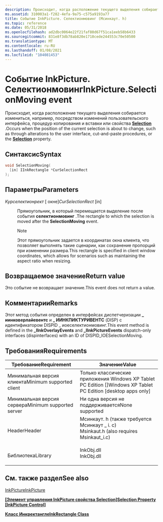 ```yaml
---
description: Происходит, когда расположение текущего выделения собирается измениться, например, посредством изменений пользовательского интерфейса, процедур копирования и вставки или свойства Selection.
ms.assetid: 310003a1-f282-4efa-9a75-c575a9193a77
title: Событие InkPicture. Селектионмовинг (Мсинкаут. h)
ms.topic: reference
ms.date: 05/31/2018
ms.openlocfilehash: ad2dbc0064e22f21faf80d67f51ca1eeb58b6433
ms.sourcegitcommit: 831e8f3db78ab820e1710cede244553c70e50500
ms.translationtype: MT
ms.contentlocale: ru-RU
ms.lasthandoff: 01/08/2021
ms.locfileid: "104081453"
---
```

# <a name="inkpictureselectionmoving-event"></a><span data-ttu-id="87ef3-103">Событие InkPicture. Селектионмовинг</span><span class="sxs-lookup"><span data-stu-id="87ef3-103">InkPicture.SelectionMoving event</span></span>

<span data-ttu-id="87ef3-104">Происходит, когда расположение текущего выделения собирается измениться, например, посредством изменений пользовательского интерфейса, процедур копирования и вставки или свойства [**Selection**](/windows/desktop/api/msinkaut/nf-msinkaut-iinkpicture-get_selection) .</span><span class="sxs-lookup"><span data-stu-id="87ef3-104">Occurs when the position of the current selection is about to change, such as through alterations to the user interface, cut-and-paste procedures, or the [**Selection**](/windows/desktop/api/msinkaut/nf-msinkaut-iinkpicture-get_selection) property.</span></span>

## <a name="syntax"></a><span data-ttu-id="87ef3-105">Синтаксис</span><span class="sxs-lookup"><span data-stu-id="87ef3-105">Syntax</span></span>


```C++
void SelectionMoving(
  [in] IInkRectangle *CurSelectionRect
);
```



## <a name="parameters"></a><span data-ttu-id="87ef3-106">Параметры</span><span class="sxs-lookup"><span data-stu-id="87ef3-106">Parameters</span></span>

<dl> <dt>

<span data-ttu-id="87ef3-107">*Курселектионрект* \[ окне\]</span><span class="sxs-lookup"><span data-stu-id="87ef3-107">*CurSelectionRect* \[in\]</span></span>
</dt> <dd>

<span data-ttu-id="87ef3-108">Прямоугольник, в который перемещается выделение после события **селектионмовинг** .</span><span class="sxs-lookup"><span data-stu-id="87ef3-108">The rectangle to which the selection is moved after the **SelectionMoving** event.</span></span>

> [!Note]  
> <span data-ttu-id="87ef3-109">Этот прямоугольник задается в координатах окна клиента, что позволяет выполнять такие сценарии, как сохранение пропорций при изменении размера.</span><span class="sxs-lookup"><span data-stu-id="87ef3-109">This rectangle is specified in client window coordinates, which allows for scenarios such as maintaining the aspect ratio when resizing.</span></span>

 

</dd> </dl>

## <a name="return-value"></a><span data-ttu-id="87ef3-110">Возвращаемое значение</span><span class="sxs-lookup"><span data-stu-id="87ef3-110">Return value</span></span>

<span data-ttu-id="87ef3-111">Это событие не возвращает значение.</span><span class="sxs-lookup"><span data-stu-id="87ef3-111">This event does not return a value.</span></span>

## <a name="remarks"></a><span data-ttu-id="87ef3-112">Комментарии</span><span class="sxs-lookup"><span data-stu-id="87ef3-112">Remarks</span></span>

<span data-ttu-id="87ef3-113">Этот метод события определен в интерфейсах диспетчеризации **\_ иинковерлайевентс** и **\_ ИИНКПИКТУРИВЕНТС** (DISP) с идентификатором DISPID \_ иоеселектионмовинг.</span><span class="sxs-lookup"><span data-stu-id="87ef3-113">This event method is defined in the **\_IInkOverlayEvents** and **\_IInkPictureEvents** dispatch-only interfaces (dispinterfaces) with an ID of DISPID\_IOESelectionMoving.</span></span>

## <a name="requirements"></a><span data-ttu-id="87ef3-114">Требования</span><span class="sxs-lookup"><span data-stu-id="87ef3-114">Requirements</span></span>



| <span data-ttu-id="87ef3-115">Требование</span><span class="sxs-lookup"><span data-stu-id="87ef3-115">Requirement</span></span> | <span data-ttu-id="87ef3-116">Значение</span><span class="sxs-lookup"><span data-stu-id="87ef3-116">Value</span></span> |
|-------------------------------------|---------------------------------------------------------------------------------------------------------------------|
| <span data-ttu-id="87ef3-117">Минимальная версия клиента</span><span class="sxs-lookup"><span data-stu-id="87ef3-117">Minimum supported client</span></span><br/> | <span data-ttu-id="87ef3-118">Только классические приложения Windows XP Tablet PC Edition \[\]</span><span class="sxs-lookup"><span data-stu-id="87ef3-118">Windows XP Tablet PC Edition \[desktop apps only\]</span></span><br/>                                                       |
| <span data-ttu-id="87ef3-119">Минимальная версия сервера</span><span class="sxs-lookup"><span data-stu-id="87ef3-119">Minimum supported server</span></span><br/> | <span data-ttu-id="87ef3-120">Ни одна версия не поддерживается</span><span class="sxs-lookup"><span data-stu-id="87ef3-120">None supported</span></span><br/>                                                                                           |
| <span data-ttu-id="87ef3-121">Header</span><span class="sxs-lookup"><span data-stu-id="87ef3-121">Header</span></span><br/>                   | <dl> <span data-ttu-id="87ef3-122"><dt>Мсинкаут. h (также требуется Мсинкаут \_ i. c)</dt></span><span class="sxs-lookup"><span data-stu-id="87ef3-122"><dt>Msinkaut.h (also requires Msinkaut\_i.c)</dt></span></span> </dl> |
| <span data-ttu-id="87ef3-123">Библиотека</span><span class="sxs-lookup"><span data-stu-id="87ef3-123">Library</span></span><br/>                  | <dl> <span data-ttu-id="87ef3-124"><dt>InkObj.dll</dt></span><span class="sxs-lookup"><span data-stu-id="87ef3-124"><dt>InkObj.dll</dt></span></span> </dl>                               |



## <a name="see-also"></a><span data-ttu-id="87ef3-125">См. также раздел</span><span class="sxs-lookup"><span data-stu-id="87ef3-125">See also</span></span>

<dl> <dt>

[<span data-ttu-id="87ef3-126">InkPicture</span><span class="sxs-lookup"><span data-stu-id="87ef3-126">InkPicture</span></span>](inkpicture-control-reference.md)
</dt> <dt>

<span data-ttu-id="87ef3-127">[**\[Элемент управления InkPicture свойства Selection\]**](/windows/desktop/api/msinkaut/nf-msinkaut-iinkpicture-get_selection)</span><span class="sxs-lookup"><span data-stu-id="87ef3-127">[**Selection Property \[InkPicture Control\]**](/windows/desktop/api/msinkaut/nf-msinkaut-iinkpicture-get_selection)</span></span>
</dt> <dt>

[<span data-ttu-id="87ef3-128">**Класс Инкректангле**</span><span class="sxs-lookup"><span data-stu-id="87ef3-128">**InkRectangle Class**</span></span>](inkrectangle-class.md)
</dt> </dl>

 

 




